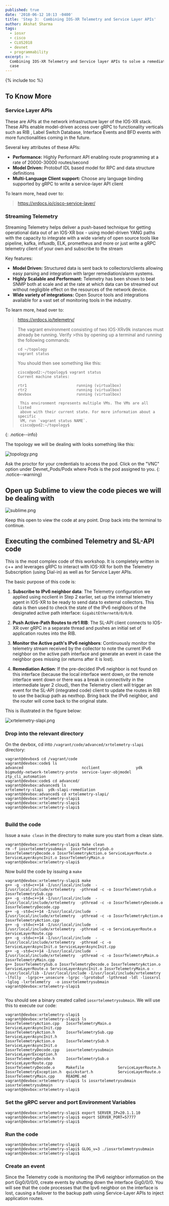```yaml
---
published: true
date: '2018-06-12 10:13 -0400'
title: 'Step 3:  Combining IOS-XR Telemetry and Service Layer APIs'
author: Akshat Sharma
tags:
  - iosxr
  - cisco
  - CLUS2018
  - devnet
  - programmability
excerpt: >-
  Combining IOS-XR Telemetry and Service layer APIs to solve a remediation use
  case
---
```


{% include toc %}

## To Know More


### Service Layer APIs

These are APIs at the network infrastructure layer of the IOS-XR stack. These APIs enable model-driven access over gRPC to functionality verticals such as RIB , Label Switch Database, Interface Events and BFD events with more functionalities coming in the future.

Several key attributes of these APIs:
*  **Performance:** Highly Performant API enabling route programming at a rate of 20000-30000 routes/second
*  **Model Driven:** Protobuf IDL based model for RPC and data structure definitions
*  **Multi-Language Client support:** Choose any language binding supported by gRPC to write a service-layer API client

To learn more, head over to:

><https://xrdocs.io/cisco-service-layer/>

### Streaming Telemetry

Streaming Telemetry helps deliver a push-based technique for getting operational data out of an IOS-XR box - using model-driven YANG paths with the capacity to integrate with a wide variety of open source tools like pipeline, kafka, influxdb, ELK, prometheus and more or just write a gRPC telemetry client of your own and subscribe to the stream

Key features:

*  **Model Driven:** Structured data is sent back to collectors/clients allowing easy parsing and integration with larger remediation/alarm systems.
*  **Highly Scalable and Performant:** Telemetry has been shown to beat SNMP both at scale and at the rate at which data can be streamed out without negligible effect on the resources of the network device.
*  **Wide variety of integrations:** Open Source tools and integrations available for a vast set of monitoring tools in the industry.

To learn more, head over to:

><https://xrdocs.io/telemetry/>


>The vagrant environment consisting of two IOS-XRv9k instances must already be running. Verify >this by opening up a terminal and running the following commands:
>
>  ```
>  cd ~/topology
>  vagrant status
>
>  ```
> You should then see something like this:
>  ```
>  cisco@pod2:~/topology$ vagrant status
>  Current machine states:
>
>  rtr1                      running (virtualbox)
>  rtr2                      running (virtualbox)
>  devbox                    running (virtualbox)
>
>   This environment represents multiple VMs. The VMs are all listed
>   above with their current state. For more information about a specific
>   VM, run `vagrant status NAME`.
>   cisco@pod2:~/topology$ 
>  ```

{: .notice--info}


The topology we will be dealing with looks something like this:

![topology.png]({{site.baseurl}}/images/topology.png)


Ask the proctor for your credentials to access the pod. Click on the "VNC" option under Devnet_Pods/Podx where Podx is the pod assigned to you.
{: .notice--warning}


## Open up Sublime to view the code pieces we will be dealing with
![sublime.png]({{site.baseurl}}/images/sublime.png)

Keep this open to view the code at any point. Drop back into the terminal to continue.




##  Executing the combined Telemetry and SL-API code

This is the most complex code of this workshop. It is completely written in c++ and leverages gRPC to interact with IOS-XR for both the Telemetry Subscription (using Dial-in) as well as for Service Layer APIs.

The basic purpose of this code is:

1)  **Subscribe to IPv6 neighbor data**:  The Telemetry configuration we applied using ncclient in
Step 2 earlier, set up the internal telemetry agent in IOS-XR to be ready to send data to external collectors. This data is then used to check the state of the IPv6 neighbors of the designated active path interface:  `GigabitEthernet0/0/0/0`.

2) **Push Active-Path Routes to rtr1 RIB**:  The SL-API client connects to IOS-XR over gRPC in a separate thread and pushes an initial set of application routes into the RIB.

3) **Monitor the Active path's IPv6 neighbors**: Continuously monitor the telemetry stream received by the collector to note the current IPv6 neighbor on the active path interface and generate an event in case the neighbor goes missing (or returns after it is lost).


4) **Remediation Action**: If the pre-decided IPv6 neighbor is not found on this interface (because the local interface went down, or the remote interface went down or there was a break in connectivity in the intermediate layer 2 cloud), then the Telemetry client will trigger an event for the SL-API  (integrated code) client to update the routes in RIB to use the backup path as nexthop.
Bring back the IPv6 neighbor, and the router will come back to the original state.



This is illustrated in the figure below:


![xrtelemetry-slapi.png]({{site.baseurl}}/images/xrtelemetry-slapi.png)


### Drop into the relevant directory

On the devbox, cd into `/vagrant/code/advanced/xrtelemetry-slapi` directory:

```
vagrant@devbox$ cd /vagrant/code
vagrant@devbox:code$ ls
advanced                          ncclient                ydk
bigmuddy-network-telemetry-proto  service-layer-objmodel  ztp_cli_automation
vagrant@devbox:code$ cd advanced/
vagrant@devbox:advanced$ ls
xrtelemetry-slapi  ydk-slapi-remediation
vagrant@devbox:advanced$ cd xrtelemetry-slapi/
vagrant@devbox:xrtelemetry-slapi$ 
vagrant@devbox:xrtelemetry-slapi$ 
vagrant@devbox:xrtelemetry-slapi$ 


```

### Build the code 

Issue a `make clean` in the directory to make sure you start from a clean slate.

```
vagrant@devbox:xrtelemetry-slapi$ make clean
rm -f iosxrtelemetrysubmain  IosxrTelemetrySub.o IosxrTelemetryDecode.o IosxrTelemetryAction.o ServiceLayerRoute.o ServiceLayerAsyncInit.o IosxrTelemetryMain.o
vagrant@devbox:xrtelemetry-slapi$
```


Now build the code by issuing a `make`


```
vagrant@devbox:xrtelemetry-slapi$ make
g++ -g -std=c++14 -I/usr/local/include  -I/usr/local/include/xrtelemetry  -pthread -c -o IosxrTelemetrySub.o IosxrTelemetrySub.cpp
g++ -g -std=c++14 -I/usr/local/include  -I/usr/local/include/xrtelemetry  -pthread -c -o IosxrTelemetryDecode.o IosxrTelemetryDecode.cpp
g++ -g -std=c++14 -I/usr/local/include  -I/usr/local/include/xrtelemetry  -pthread -c -o IosxrTelemetryAction.o IosxrTelemetryAction.cpp
g++ -g -std=c++14 -I/usr/local/include  -I/usr/local/include/xrtelemetry  -pthread -c -o ServiceLayerRoute.o ServiceLayerRoute.cpp
g++ -g -std=c++14 -I/usr/local/include  -I/usr/local/include/xrtelemetry  -pthread -c -o ServiceLayerAsyncInit.o ServiceLayerAsyncInit.cpp
g++ -g -std=c++14 -I/usr/local/include  -I/usr/local/include/xrtelemetry  -pthread -c -o IosxrTelemetryMain.o IosxrTelemetryMain.cpp
g++ IosxrTelemetrySub.o IosxrTelemetryDecode.o IosxrTelemetryAction.o ServiceLayerRoute.o ServiceLayerAsyncInit.o IosxrTelemetryMain.o -L/usr/local/lib -I/usr/local/include -I/usr/local/include/xrtelemetry -lfolly  -lgrpc++_unsecure -lgrpc -lprotobuf -lpthread -ldl -liosxrsl -lglog -lxrtelemetry  -o iosxrtelemetrysubmain
vagrant@devbox:xrtelemetry-slapi$ 


```



You should see a binary created called `iosxrtelemetrysubmain`. We will use this to execute our code:

```
vagrant@devbox:xrtelemetry-slapi$ 
vagrant@devbox:xrtelemetry-slapi$ ls
IosxrTelemetryAction.cpp   IosxrTelemetryMain.o   ServiceLayerAsyncInit.cpp
IosxrTelemetryAction.h     IosxrTelemetrySub.cpp  ServiceLayerAsyncInit.h
IosxrTelemetryAction.o     IosxrTelemetrySub.h    ServiceLayerAsyncInit.o
IosxrTelemetryDecode.cpp   iosxrtelemetrysubmain  ServiceLayerException.h
IosxrTelemetryDecode.h     IosxrTelemetrySub.o    ServiceLayerRoute.cpp
IosxrTelemetryDecode.o     Makefile               ServiceLayerRoute.h
IosxrTelemetryException.h  quickstart.h           ServiceLayerRoute.o
IosxrTelemetryMain.cpp     README.md
vagrant@devbox:xrtelemetry-slapi$ ls iosxrtelemetrysubmain 
iosxrtelemetrysubmain
vagrant@devbox:xrtelemetry-slapi$ 

```

### Set the gRPC server and port Environment Variables

    
```
vagrant@devbox:xrtelemetry-slapi$ export SERVER_IP=20.1.1.10
vagrant@devbox:xrtelemetry-slapi$ export SERVER_PORT=57777
vagrant@devbox:xrtelemetry-slapi$ 

```
    
    
### Run the code


```
vagrant@devbox:xrtelemetry-slapi$ 
vagrant@devbox:xrtelemetry-slapi$ GLOG_v=3 ./iosxrtelemetrysubmain
vagrant@devbox:xrtelemetry-slapi$ 

```


### Create an event

Since the Telemetry code is monitoring the IPv6 neighbor information on the port Gig0/0/0/0, create events by shutting down the interface Gig0/0/0.
You will see that the code processes that the Ipv6 neighbor on the interface is lost, causing a failover to the backup path using Service-Layer APIs to inject application routes.
